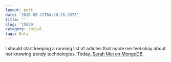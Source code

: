 ```yaml
---
layout: post
date: '2018-05-12T04:20:20.207Z'
title: ''
slug: '15620'
category: social
tags: Data
---
```

I should start keeping a running list of articles that made me feel okay about not knowing trendy technologies. Today, [Sarah Mei on MongoDB](http://www.sarahmei.com/blog/2013/11/11/why-you-should-never-use-mongodb/).
